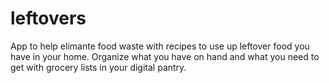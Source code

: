 # leftovers

App to help elimante food waste with recipes to use up leftover food you have in your home.
Organize what you have on hand and what you need to get with grocery lists in your digital pantry.
